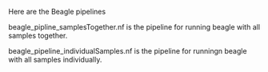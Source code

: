 Here are the Beagle pipelines

beagle_pipline_samplesTogether.nf is the pipeline for running beagle with all samples together.

beagle_pipeline_individualSamples.nf is the pipeline for runningn beagle with all samples individually.
